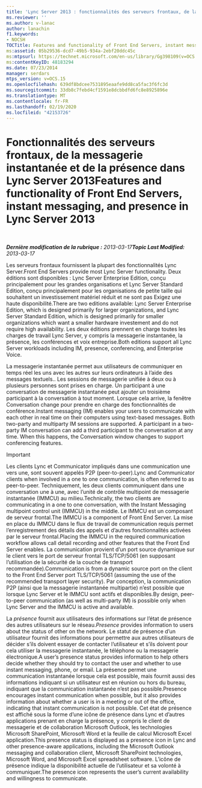 ```yaml
---
title: 'Lync Server 2013 : fonctionnalités des serveurs frontaux, de la messagerie instantanée et de la présence'
ms.reviewer: ''
ms.author: v-lanac
author: lanachin
f1.keywords:
- NOCSH
TOCTitle: Features and functionality of Front End Servers, instant messaging, and presence
ms:assetid: 05b29536-dcd7-49b5-934a-2ebf20ddc45c
ms:mtpsurl: https://technet.microsoft.com/en-us/library/Gg398109(v=OCS.15)
ms:contentKeyID: 48183294
ms.date: 07/23/2014
manager: serdars
mtps_version: v=OCS.15
ms.openlocfilehash: 639df8bdcee7531895eaafe9dd8ca5fac3f6fc3d
ms.sourcegitcommit: 33db8c7febd4cf1591e8dcbbdfd6fc8e8925896e
ms.translationtype: MT
ms.contentlocale: fr-FR
ms.lasthandoff: 02/19/2020
ms.locfileid: "42153726"
---
```

<div data-xmlns="http://www.w3.org/1999/xhtml">

<div class="topic" data-xmlns="http://www.w3.org/1999/xhtml" data-msxsl="urn:schemas-microsoft-com:xslt" data-cs="http://msdn.microsoft.com/">

<div data-asp="https://msdn2.microsoft.com/asp">

# <a name="features-and-functionality-of-front-end-servers-instant-messaging-and-presence-in-lync-server-2013"></a><span data-ttu-id="878b4-102">Fonctionnalités des serveurs frontaux, de la messagerie instantanée et de la présence dans Lync Server 2013</span><span class="sxs-lookup"><span data-stu-id="878b4-102">Features and functionality of Front End Servers, instant messaging, and presence in Lync Server 2013</span></span>

</div>

<div id="mainSection">

<div id="mainBody">

<span> </span>

<span data-ttu-id="878b4-103">_**Dernière modification de la rubrique :** 2013-03-17_</span><span class="sxs-lookup"><span data-stu-id="878b4-103">_**Topic Last Modified:** 2013-03-17_</span></span>

<span data-ttu-id="878b4-104">Les serveurs frontaux fournissent la plupart des fonctionnalités Lync Server.</span><span class="sxs-lookup"><span data-stu-id="878b4-104">Front End Servers provide most Lync Server functionality.</span></span> <span data-ttu-id="878b4-105">Deux éditions sont disponibles : Lync Server Enterprise Edition, conçu principalement pour les grandes organisations et Lync Server Standard Edition, conçu principalement pour les organisations de petite taille qui souhaitent un investissement matériel réduit et ne sont pas Exigez une haute disponibilité.</span><span class="sxs-lookup"><span data-stu-id="878b4-105">There are two editions available: Lync Server Enterprise Edition, which is designed primarily for larger organizations, and Lync Server Standard Edition, which is designed primarily for smaller organizations which want a smaller hardware investement and do not require high availability.</span></span> <span data-ttu-id="878b4-106">Les deux éditions prennent en charge toutes les charges de travail Lync Server, y compris la messagerie instantanée, la présence, les conférences et voix entreprise.</span><span class="sxs-lookup"><span data-stu-id="878b4-106">Both editions support all Lync Server workloads including IM, presence, conferencing, and Enterprise Voice.</span></span>

<span data-ttu-id="878b4-p102">La messagerie instantanée permet aux utilisateurs de communiquer en temps réel les uns avec les autres sur leurs ordinateurs à l’aide des messages textuels.. Les sessions de messagerie unifiée à deux ou à plusieurs personnes sont prises en charge. Un participant à une conversation de messagerie instantanée peut ajouter un troisième participant à la conversation à tout moment. Lorsque cela arrive, la fenêtre Conversation change pour prendre en charge des fonctionnalités de conférence.</span><span class="sxs-lookup"><span data-stu-id="878b4-p102">Instant messaging (IM) enables your users to communicate with each other in real time on their computers using text-based messages. Both two-party and multiparty IM sessions are supported. A participant in a two-party IM conversation can add a third participant to the conversation at any time. When this happens, the Conversation window changes to support conferencing features.</span></span>

<div>


> [!IMPORTANT]
> <span data-ttu-id="878b4-111">Les clients Lync et Communicator impliqués dans une communication une vers une, sont souvent appelés P2P (peer-to-peer).</span><span class="sxs-lookup"><span data-stu-id="878b4-111">Lync and Communicator clients when involved in a one to one communication, is often referred to as peer-to-peer.</span></span> <span data-ttu-id="878b4-112">Techniquement, les deux clients communiquent dans une conversation une à une, avec l’unité de contrôle multipoint de messagerie instantanée (IMMCU) au milieu.</span><span class="sxs-lookup"><span data-stu-id="878b4-112">Technically, the two clients are communicating in a one to one conversation, with the Instant Messaging multipoint control unit (IMMCU) in the middle.</span></span> <span data-ttu-id="878b4-113">Le IMMCU est un composant de serveur frontal.</span><span class="sxs-lookup"><span data-stu-id="878b4-113">The IMMCU is a component of Front End Server.</span></span> <span data-ttu-id="878b4-114">La mise en place du IMMCU dans le flux de travail de communication requis permet l’enregistrement des détails des appels et d’autres fonctionnalités activées par le serveur frontal.</span><span class="sxs-lookup"><span data-stu-id="878b4-114">Placing the IMMCU in the required communication workflow allows call detail recording and other features that the Front End Server enables.</span></span> <span data-ttu-id="878b4-115">La communication provient d’un port source dynamique sur le client vers le port de serveur frontal TLS/TCP/5061 (en supposant l’utilisation de la sécurité de la couche de transport recommandée).</span><span class="sxs-lookup"><span data-stu-id="878b4-115">Communication is from a dynamic source port on the client to the Front End Server port TLS/TCP/5061 (assuming the use of the recommended transport layer security).</span></span> <span data-ttu-id="878b4-116">Par conception, la communication P2P (ainsi que la messagerie instantanée multipartie) n’est possible que lorsque Lync Server et le IMMCU sont actifs et disponibles.</span><span class="sxs-lookup"><span data-stu-id="878b4-116">By design, peer-to-peer communication (as well as multi-party IM) is possible only when Lync Server and the IMMCU is active and available.</span></span>



</div>

<span data-ttu-id="878b4-117">La *présence* fournit aux utilisateurs des informations sur l’état de présence des autres utilisateurs sur le réseau.</span><span class="sxs-lookup"><span data-stu-id="878b4-117">*Presence* provides information to users about the status of other on the network.</span></span> <span data-ttu-id="878b4-118">Le statut de présence d’un utilisateur fournit des informations pour permettre aux autres utilisateurs de décider s’ils doivent essayer de contacter l’utilisateur et s’ils doivent pour cela utiliser la messagerie instantanée, le téléphone ou la messagerie électronique.</span><span class="sxs-lookup"><span data-stu-id="878b4-118">A user’s presence status provides information to help others decide whether they should try to contact the user and whether to use instant messaging, phone, or email.</span></span> <span data-ttu-id="878b4-119">La présence permet une communication instantanée lorsque cela est possible, mais fournit aussi des informations indiquant si un utilisateur est en réunion ou hors du bureau, indiquant que la communication instantanée n’est pas possible.</span><span class="sxs-lookup"><span data-stu-id="878b4-119">Presence encourages instant communication when possible, but it also provides information about whether a user is in a meeting or out of the office, indicating that instant communication is not possible.</span></span> <span data-ttu-id="878b4-120">Cet état de présence est affiché sous la forme d’une icône de présence dans Lync et d’autres applications prenant en charge la présence, y compris le client de messagerie et de collaboration Microsoft Outlook, les technologies Microsoft SharePoint, Microsoft Word et la feuille de calcul Microsoft Excel application.</span><span class="sxs-lookup"><span data-stu-id="878b4-120">This presence status is displayed as a presence icon in Lync and other presence-aware applications, including the Microsoft Outlook messaging and collaboration client, Microsoft SharePoint technologies, Microsoft Word, and Microsoft Excel spreadsheet software.</span></span> <span data-ttu-id="878b4-121">L’icône de présence indique la disponibilité actuelle de l’utilisateur et sa volonté à communiquer.</span><span class="sxs-lookup"><span data-stu-id="878b4-121">The presence icon represents the user’s current availability and willingness to communicate.</span></span>

</div>

<span> </span>

</div>

</div>

</div>

